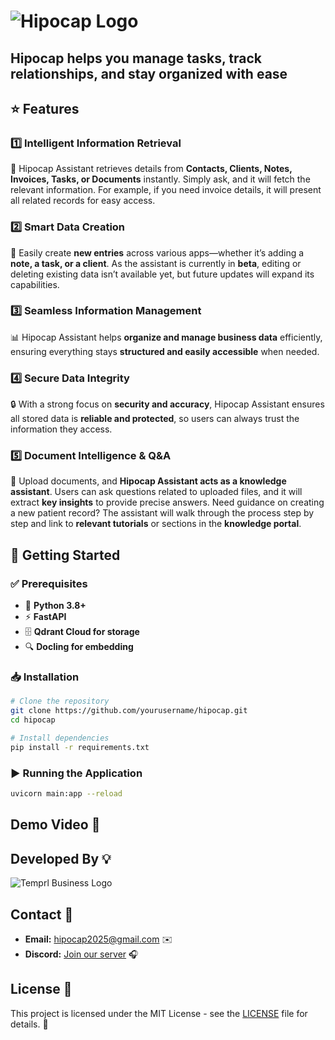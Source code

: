 # ![Hipocap Logo](https://cdn.discordapp.com/attachments/1318631605702623322/1336744532905033841/hipocap_1024.png?ex=67ab835c&is=67aa31dc&hm=8a22548f0d3430dd44317b12a90a7c8b6945269e595a28213ec02da8f4057656&) 


## Hipocap helps you manage tasks, track relationships, and stay organized with ease

## ⭐ **Features**

### 1️⃣ **Intelligent Information Retrieval**
📂 Hipocap Assistant retrieves details from **Contacts, Clients, Notes, Invoices, Tasks, or Documents** instantly. Simply ask, and it will fetch the relevant information. For example, if you need invoice details, it will present all related records for easy access.

### 2️⃣ **Smart Data Creation**
📝 Easily create **new entries** across various apps—whether it’s adding a **note, a task, or a client**. As the assistant is currently in **beta**, editing or deleting existing data isn’t available yet, but future updates will expand its capabilities.

### 3️⃣ **Seamless Information Management**
📊 Hipocap Assistant helps **organize and manage business data** efficiently, ensuring everything stays **structured and easily accessible** when needed.

### 4️⃣ **Secure Data Integrity**
🔒 With a strong focus on **security and accuracy**, Hipocap Assistant ensures all stored data is **reliable and protected**, so users can always trust the information they access.

### 5️⃣ **Document Intelligence & Q&A**
📄 Upload documents, and **Hipocap Assistant acts as a knowledge assistant**. Users can ask questions related to uploaded files, and it will extract **key insights** to provide precise answers. Need guidance on creating a new patient record? The assistant will walk through the process step by step and link to **relevant tutorials** or sections in the **knowledge portal**.

## 🚀 **Getting Started**

### ✅ **Prerequisites**
- 🐍 **Python 3.8+**
- ⚡ **FastAPI**
- 🗄️ **Qdrant Cloud for storage**
- 🔍 **Docling for embedding**

### 📥 **Installation**
```bash
# Clone the repository
git clone https://github.com/yourusername/hipocap.git
cd hipocap

# Install dependencies
pip install -r requirements.txt
```

### ▶️ **Running the Application**
```bash
uvicorn main:app --reload
```

## Demo Video 🎥


## Developed By 💡
![Temprl Business Logo](https://cdn.discordapp.com/attachments/1318631605702623322/1334938192897642577/temprl_business_pro.png?ex=67ab8893&is=67aa3713&hm=896329e5612c32d0b75dca2f4cddeb8675ded27e422a41236e1e010eabbb699f&)


## Contact 📩
- **Email:** [hipocap2025@gmail.com](hipocap2025@gmail.com) ✉️
- **Discord:** [Join our server](https://discord.gg/PucDuTvkRC) 🎧

## License 📜
This project is licensed under the MIT License - see the [LICENSE](LICENSE) file for details. 🔖
